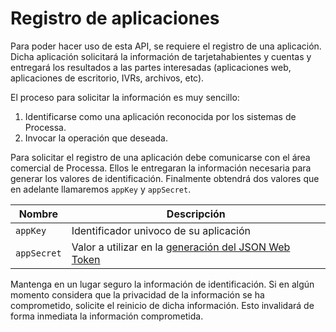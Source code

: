 # Registro de aplicaciones

Para poder hacer uso de esta API, se requiere el registro de una aplicación. Dicha aplicación solicitará la información de tarjetahabientes y cuentas y entregará los resultados a las partes interesadas (aplicaciones web, aplicaciones de escritorio, IVRs, archivos, etc). 

El proceso para solicitar la información es muy sencillo:

1. Identificarse como una aplicación reconocida por los sistemas de Processa.
2. Invocar la operación que deseada.

Para solicitar el registro de una aplicación debe comunicarse con el área comercial de Processa. Ellos le entregaran la información necesaria para generar los valores de identificación. Finalmente obtendrá dos valores que en adelante llamaremos `appKey` y `appSecret`. 

| Nombre        | Descripción |
| ------------- |-------------
| `appKey`      | Identificador univoco de su aplicación |
| `appSecret`   | Valor a utilizar en la [generación del JSON Web Token](JWT.md) |     


<div class="alert alert-warning">
Mantenga en un lugar seguro la información de identificación. Si en algún momento considera que la privacidad de la información se ha comprometido, solicite el reinicio de dicha información. Esto invalidará de forma inmediata la información comprometida. 
</div>
